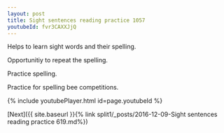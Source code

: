 ```yaml
---
layout: post
title: Sight sentences reading practice 1057
youtubeId: fvr3CAXXJjQ
---
```

 
 
Helps to learn sight words and their spelling.

Opportunitiy to repeat the spelling. 

Practice spelling. 
 
Practice for spelling bee competitions. 
 
{% include youtubePlayer.html id=page.youtubeId %}
 
 

[Next]({{ site.baseurl }}{% link  split1/_posts/2016-12-09-Sight sentences reading practice 619.md%})
 
